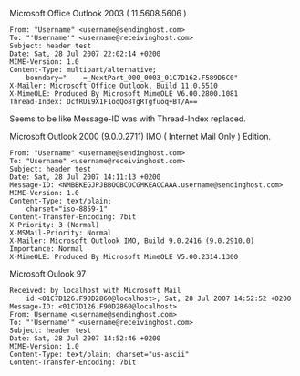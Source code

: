 Microsoft Office Outlook 2003 ( 11.5608.5606 )

    From: "Username" <username@sendinghost.com>
    To: "'Username'" <username@receivinghost.com>
    Subject: header test
    Date: Sat, 28 Jul 2007 22:02:14 +0200
    MIME-Version: 1.0
    Content-Type: multipart/alternative;
        boundary="----=_NextPart_000_0003_01C7D162.F589D6C0"
    X-Mailer: Microsoft Office Outlook, Build 11.0.5510
    X-MimeOLE: Produced By Microsoft MimeOLE V6.00.2800.1081
    Thread-Index: DcfRUi9X1F1oqQo8TgRTgfuoq+BT/A==

Seems to be like Message-ID was with Thread-Index replaced.

Microsoft Outlook 2000 (9.0.0.2711) IMO ( Internet Mail Only ) Edition.

    From: "Username" <username@sendinghost.com>
    To: "Username" <username@receivinghost.com>
    Subject: header test
    Date: Sat, 28 Jul 2007 14:11:13 +0200
    Message-ID: <NMBBKEGJPJBBOOBCOCGMKEACCAAA.username@sendinghost.com>
    MIME-Version: 1.0
    Content-Type: text/plain;
        charset="iso-8859-1"
    Content-Transfer-Encoding: 7bit
    X-Priority: 3 (Normal)
    X-MSMail-Priority: Normal
    X-Mailer: Microsoft Outlook IMO, Build 9.0.2416 (9.0.2910.0)
    Importance: Normal
    X-MimeOLE: Produced By Microsoft MimeOLE V5.00.2314.1300

Microsoft Oulook 97

    Received: by localhost with Microsoft Mail
        id <01C7D126.F90D2860@localhost>; Sat, 28 Jul 2007 14:52:52 +0200
    Message-ID: <01C7D126.F90D2860@localhost>
    From: Username <username@sendinghost.com>
    To: "'Username'" <username@receivinghost.com>
    Subject: header test
    Date: Sat, 28 Jul 2007 14:52:46 +0200
    MIME-Version: 1.0
    Content-Type: text/plain; charset="us-ascii"
    Content-Transfer-Encoding: 7bit